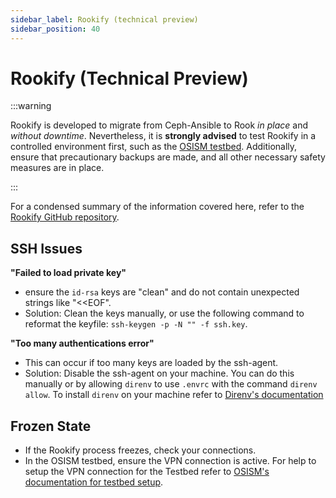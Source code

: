 ```yaml
---
sidebar_label: Rookify (technical preview)
sidebar_position: 40
---
```


# Rookify (Technical Preview)

:::warning

Rookify is developed to migrate from Ceph-Ansible to Rook _in place_ and _without downtime_.
Nevertheless, it is **strongly advised** to test Rookify in a controlled environment first, such as the [OSISM testbed](https://github.com/osism/testbed). Additionally, ensure that precautionary backups are made, and all other necessary safety measures are in place.

:::

For a condensed summary of the information covered here, refer to the [Rookify GitHub repository](https://github.com/SovereignCloudStack/rookify).

## SSH Issues 


**"Failed to load private key"**

- ensure the `id-rsa` keys are "clean" and do not contain unexpected strings like "\<\<EOF".
- Solution: Clean the keys manually, or use the following command to reformat the keyfile: `ssh-keygen -p -N "" -f ssh.key`.


**"Too many authentications error"**

- This can occur if too many keys are loaded by the ssh-agent.
- Solution: Disable the ssh-agent on your machine. You can do this manually or by allowing `direnv` to use `.envrc` with the command `direnv allow`. To install `direnv` on your machine refer to [Direnv's documentation](https://direnv.net/docs/installation.html)

## Frozen State

- If the Rookify process freezes, check your connections.
- In the OSISM testbed, ensure the VPN connection is active. For help to setup the VPN connection for the Testbed refer to [OSISM's documentation for testbed setup](https://osism.tech/docs/guides/other-guides/testbed/#vpn-access).
